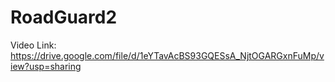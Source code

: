 # RoadGuard2
Video Link: https://drive.google.com/file/d/1eYTavAcBS93GQESsA_NjtOGARGxnFuMp/view?usp=sharing
